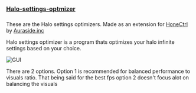 # <h3><a href="https://raw.githubusercontent.com/aAshvinth/Halo-settings-optimizer/main/Halo%20settings%20optimizer.bat">Halo-settings-optmizer</a><h3/>

 These are the Halo settings optimizers.
 Made as an extension for <a href="https://github.com/auraside/HoneCtrl">HoneCtrl</a> by <a href="https://github.com/auraside">Auraside.inc</a> 
<p>Halo settings optimizer is a program thats optimizes your halo infinite settings based on your choice.<p/>

![GUI](https://user-images.githubusercontent.com/106897514/183282414-e1d33bb7-a7ef-47a0-9c66-a2b0435f3b6c.png "Halo optimizer")
 
 <p>There are 2 options. Option 1 is recommended for balanced performance to visuals ratio. That being said for the best fps option 2 doesn't focus alot on balancing the visuals<p/>

